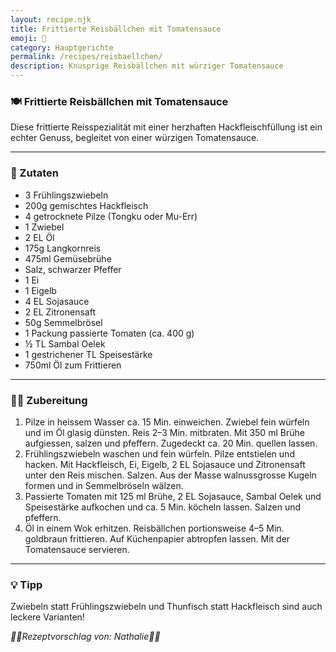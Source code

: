 ```yaml
---
layout: recipe.njk
title: Frittierte Reisbällchen mit Tomatensauce
emoji: 🍚
category: Hauptgerichte
permalink: /recipes/reisbaellchen/
description: Knusprige Reisbällchen mit würziger Tomatensauce
---
```


### 🍽️ Frittierte Reisbällchen mit Tomatensauce

Diese frittierte Reisspezialität mit einer herzhaften Hackfleischfüllung ist ein echter Genuss, begleitet von einer würzigen Tomatensauce.

---

### 🛒 Zutaten

- 3 Frühlingszwiebeln
- 200g gemischtes Hackfleisch
- 4 getrocknete Pilze (Tongku oder Mu-Err)
- 1 Zwiebel
- 2 EL Öl
- 175g Langkornreis
- 475ml Gemüsebrühe
- Salz, schwarzer Pfeffer
- 1 Ei
- 1 Eigelb
- 4 EL Sojasauce
- 2 EL Zitronensaft
- 50g Semmelbrösel
- 1 Packung passierte Tomaten (ca. 400 g)
- ½ TL Sambal Oelek
- 1 gestrichener TL Speisestärke
- 750ml Öl zum Frittieren

---

### 👩‍🍳 Zubereitung

1. Pilze in heissem Wasser ca. 15 Min. einweichen. Zwiebel fein würfeln und im Öl glasig dünsten. Reis 2–3 Min. mitbraten. Mit 350 ml Brühe aufgiessen, salzen und pfeffern. Zugedeckt ca. 20 Min. quellen lassen.
2. Frühlingszwiebeln waschen und fein würfeln. Pilze entstielen und hacken. Mit Hackfleisch, Ei, Eigelb, 2 EL Sojasauce und Zitronensaft unter den Reis mischen. Salzen. Aus der Masse walnussgrosse Kugeln formen und in Semmelbröseln wälzen.
3. Passierte Tomaten mit 125 ml Brühe, 2 EL Sojasauce, Sambal Oelek und Speisestärke aufkochen und ca. 5 Min. köcheln lassen. Salzen und pfeffern.
4. Öl in einem Wok erhitzen. Reisbällchen portionsweise 4–5 Min. goldbraun frittieren. Auf Küchenpapier abtropfen lassen. Mit der Tomatensauce servieren.

---

### 💡 Tipp

Zwiebeln statt Frühlingszwiebeln und Thunfisch statt Hackfleisch sind auch leckere Varianten!



_👩‍🍳Rezeptvorschlag von: Nathalie👩‍🍳_